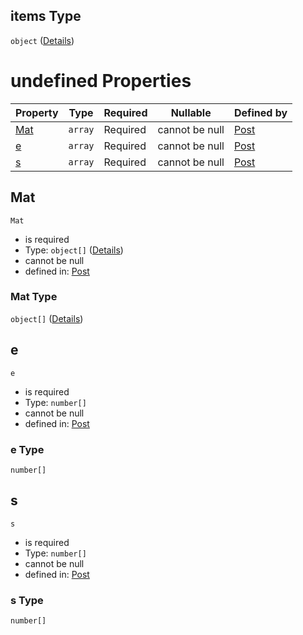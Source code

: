 ## items Type

`object` ([Details](post-items-properties-elem-anyof-1-properties-sec-anyof-1-items.md))

# undefined Properties

| Property    | Type    | Required | Nullable       | Defined by                                                                                                                                                                                                                                                            |
| :---------- | ------- | -------- | -------------- | :-------------------------------------------------------------------------------------------------------------------------------------------------------------------------------------------------------------------------------------------------------------------- |
| [Mat](#Mat) | `array` | Required | cannot be null | [Post](post-items-properties-elem-anyof-1-properties-sec-anyof-1-items-properties-mat.md "https&#x3A;//raw.githubusercontent.com/claudioperez/FedeasAPI/v0.0.0/schemas/model.schema.json#/items/properties/Elem/anyOf/1/properties/Sec/anyOf/1/items/properties/Mat") |
| [e](#e)     | `array` | Required | cannot be null | [Post](post-items-properties-elem-anyof-1-properties-sec-anyof-1-items-properties-e.md "https&#x3A;//raw.githubusercontent.com/claudioperez/FedeasAPI/v0.0.0/schemas/model.schema.json#/items/properties/Elem/anyOf/1/properties/Sec/anyOf/1/items/properties/e")     |
| [s](#s)     | `array` | Required | cannot be null | [Post](post-items-properties-elem-anyof-1-properties-sec-anyof-1-items-properties-s.md "https&#x3A;//raw.githubusercontent.com/claudioperez/FedeasAPI/v0.0.0/schemas/model.schema.json#/items/properties/Elem/anyOf/1/properties/Sec/anyOf/1/items/properties/s")     |

## Mat




`Mat`

-   is required
-   Type: `object[]` ([Details](post-items-properties-elem-anyof-1-properties-sec-anyof-1-items-properties-mat-items.md))
-   cannot be null
-   defined in: [Post](post-items-properties-elem-anyof-1-properties-sec-anyof-1-items-properties-mat.md "https&#x3A;//raw.githubusercontent.com/claudioperez/FedeasAPI/v0.0.0/schemas/model.schema.json#/items/properties/Elem/anyOf/1/properties/Sec/anyOf/1/items/properties/Mat")

### Mat Type

`object[]` ([Details](post-items-properties-elem-anyof-1-properties-sec-anyof-1-items-properties-mat-items.md))

## e




`e`

-   is required
-   Type: `number[]`
-   cannot be null
-   defined in: [Post](post-items-properties-elem-anyof-1-properties-sec-anyof-1-items-properties-e.md "https&#x3A;//raw.githubusercontent.com/claudioperez/FedeasAPI/v0.0.0/schemas/model.schema.json#/items/properties/Elem/anyOf/1/properties/Sec/anyOf/1/items/properties/e")

### e Type

`number[]`

## s




`s`

-   is required
-   Type: `number[]`
-   cannot be null
-   defined in: [Post](post-items-properties-elem-anyof-1-properties-sec-anyof-1-items-properties-s.md "https&#x3A;//raw.githubusercontent.com/claudioperez/FedeasAPI/v0.0.0/schemas/model.schema.json#/items/properties/Elem/anyOf/1/properties/Sec/anyOf/1/items/properties/s")

### s Type

`number[]`
